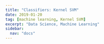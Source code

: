```yaml
---
title: "Classifiers: Kernel SVM"
date: 2019-01-20
tag: [machine learning, Kernel SVM]
excerpt: "Data Science, Machine Learning"
sidebar:
  nav: "docs"
---
```

